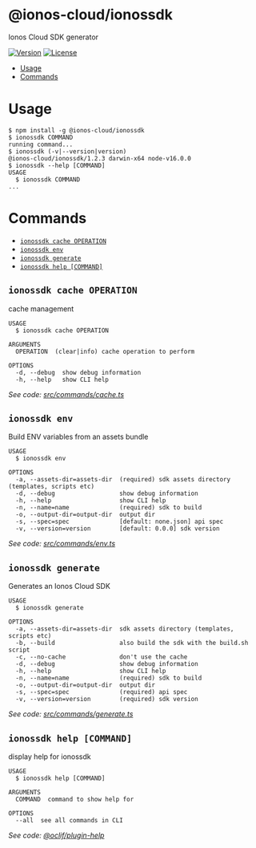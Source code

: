 @ionos-cloud/ionossdk
===================

Ionos Cloud SDK generator

[![Version](https://img.shields.io/npm/v/@ionos-cloud/ionossdk.svg)](https://npmjs.org/package/@ionos-cloud/ionossdk)
[![License](https://img.shields.io/npm/l/@ionos-cloud/ionossdk.svg)](https://github.com/ionos-cloud/ionossdk/blob/master/package.json)

<!-- toc -->
* [Usage](#usage)
* [Commands](#commands)
<!-- tocstop -->
# Usage
<!-- usage -->
```sh-session
$ npm install -g @ionos-cloud/ionossdk
$ ionossdk COMMAND
running command...
$ ionossdk (-v|--version|version)
@ionos-cloud/ionossdk/1.2.3 darwin-x64 node-v16.0.0
$ ionossdk --help [COMMAND]
USAGE
  $ ionossdk COMMAND
...
```
<!-- usagestop -->
# Commands
<!-- commands -->
* [`ionossdk cache OPERATION`](#ionossdk-cache-operation)
* [`ionossdk env`](#ionossdk-env)
* [`ionossdk generate`](#ionossdk-generate)
* [`ionossdk help [COMMAND]`](#ionossdk-help-command)

## `ionossdk cache OPERATION`

cache management

```
USAGE
  $ ionossdk cache OPERATION

ARGUMENTS
  OPERATION  (clear|info) cache operation to perform

OPTIONS
  -d, --debug  show debug information
  -h, --help   show CLI help
```

_See code: [src/commands/cache.ts](https://github.com/ionos-cloud/ionossdk/blob/v1.2.1/src/commands/cache.ts)_

## `ionossdk env`

Build ENV variables from an assets bundle

```
USAGE
  $ ionossdk env

OPTIONS
  -a, --assets-dir=assets-dir  (required) sdk assets directory (templates, scripts etc)
  -d, --debug                  show debug information
  -h, --help                   show CLI help
  -n, --name=name              (required) sdk to build
  -o, --output-dir=output-dir  output dir
  -s, --spec=spec              [default: none.json] api spec
  -v, --version=version        [default: 0.0.0] sdk version
```

_See code: [src/commands/env.ts](https://github.com/ionos-cloud/ionossdk/blob/v1.2.1/src/commands/env.ts)_

## `ionossdk generate`

Generates an Ionos Cloud SDK

```
USAGE
  $ ionossdk generate

OPTIONS
  -a, --assets-dir=assets-dir  sdk assets directory (templates, scripts etc)
  -b, --build                  also build the sdk with the build.sh script
  -c, --no-cache               don't use the cache
  -d, --debug                  show debug information
  -h, --help                   show CLI help
  -n, --name=name              (required) sdk to build
  -o, --output-dir=output-dir  output dir
  -s, --spec=spec              (required) api spec
  -v, --version=version        (required) sdk version
```

_See code: [src/commands/generate.ts](https://github.com/ionos-cloud/ionossdk/blob/v1.2.1/src/commands/generate.ts)_

## `ionossdk help [COMMAND]`

display help for ionossdk

```
USAGE
  $ ionossdk help [COMMAND]

ARGUMENTS
  COMMAND  command to show help for

OPTIONS
  --all  see all commands in CLI
```

_See code: [@oclif/plugin-help](https://github.com/oclif/plugin-help/blob/v3.2.2/src/commands/help.ts)_
<!-- commandsstop -->
